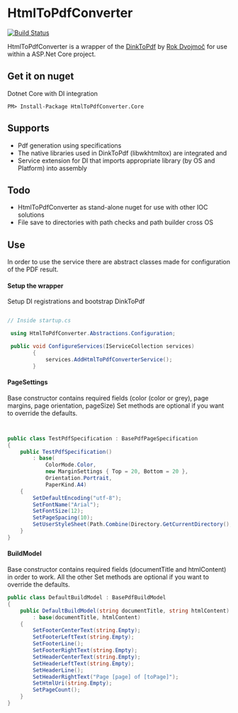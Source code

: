 ﻿# HtmlToPdfConverter 
[![Build Status](https://dev.azure.com/DavidVanderheyden/HtmlToPdfConverter/_apis/build/status/HtmlToPdfConverter-CI?branchName=master)](https://dev.azure.com/DavidVanderheyden/HtmlToPdfConverter/_build/latest?definitionId=8&branchName=master)

HtmlToPdfConverter is a wrapper of the [DinkToPdf](https://github.com/rdvojmoc/DinkToPdf) by [Rok Dvojmoč](https://github.com/rdvojmoc) for use within a ASP.Net Core project.  

## Get it on nuget
Dotnet Core with DI integration
````
PM> Install-Package HtmlToPdfConverter.Core
````

## Supports
- Pdf generation using specifications
- The native libraries used in DinkToPdf (libwkhtmltox) are integrated and 
- Service extension for DI that imports appropriate library (by OS and Platform) into assembly

## Todo
- HtmlToPdfConverter as stand-alone nuget for use with other IOC solutions
- File save to directories with path checks and path builder cross OS

## Use

In order to use the service there are abstract classes made for configuration of the PDF result.

#### Setup the wrapper

Setup DI registrations and bootstrap DinkToPdf

````csharp

// Inside startup.cs

 using HtmlToPdfConverter.Abstractions.Configuration;

 public void ConfigureServices(IServiceCollection services)
        {
            services.AddHtmlToPdfConverterService();
        }
````

#### PageSettings

Base constructor contains required fields (color (color or grey), page margins, page orientation, pageSize)
Set methods are optional if you want to override the defaults.

````csharp


public class TestPdfSpecification : BasePdfPageSpecification
{
    public TestPdfSpecification()
        : base(
            ColorMode.Color, 
            new MarginSettings { Top = 20, Bottom = 20 }, 
            Orientation.Portrait, 
            PaperKind.A4)
    {
        SetDefaultEncoding("utf-8");
        SetFontName("Arial");
        SetFontSize(12);
        SetPageSpacing(10);
        SetUserStyleSheet(Path.Combine(Directory.GetCurrentDirectory(), "wwwroot", "example.css"));
    }
}
````

#### BuildModel

Base constructor contains required fields (documentTitle and htmlContent) in order to work. 
All the other Set methods are optional if you want to override the defaults.

````csharp
public class DefaultBuildModel : BasePdfBuildModel
{
    public DefaultBuildModel(string documentTitle, string htmlContent)
        : base(documentTitle, htmlContent)
    {
        SetFooterCenterText(string.Empty);
        SetFooterLeftText(string.Empty);
        SetFooterLine();
        SetFooterRightText(string.Empty);
        SetHeaderCenterText(string.Empty);
        SetHeaderLeftText(string.Empty);
        SetHeaderLine();
        SetHeaderRightText("Page [page] of [toPage]");
        SetHtmlUri(string.Empty);
        SetPageCount();
    }
}
````
